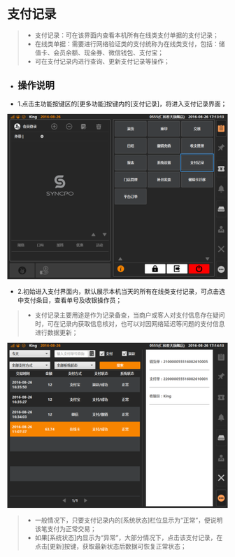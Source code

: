 # 支付记录  
> * 支付记录：可在该界面内查看本机所有在线类支付单据的支付记录；
> * 在线类单据：需要进行网络验证类的支付统称为在线类支付，包括：储值卡、会员余额、现金券、微信钱包、支付宝；
> * 可在支付记录内进行查询、更新支付记录等操作；

* ## 操作说明
* 1.点击主功能按键区的[更多功能]按键内的[支付记录]，将进入支付记录界面；  

![](19支付记录.png)
  

* 2.初始进入支付界面内，默认展示本机当天的所有在线类支付记录，可点击选中支付条目，查看单号及收银操作员； 
> * 支付记录主要用途是作为记录备查，当商户或客人对支付信息存在疑问时，可在记录内获取信息核对，也可以对因网络延迟等问题的支付信息进行数据更新； 

![](19支付记录-1.png)
 > * 一般情况下，只要支付记录内的[系统状态]栏位显示为“正常”，便说明该笔支付为正常交易；
 > * 如果[系统状态]内显示为“异常”，大部分情况下，点击该支付记录，在点击[更新]按键，获取最新状态后数据可恢复正常状态；




  


  
  

